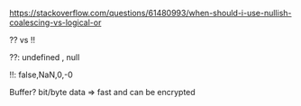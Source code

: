https://stackoverflow.com/questions/61480993/when-should-i-use-nullish-coalescing-vs-logical-or

?? vs !!

??: undefined , null

!!: false,NaN,0,-0

Buffer? bit/byte data => fast and can be encrypted